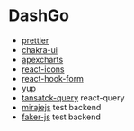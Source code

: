 # DashGo


- [prettier](https://prettier.io/)
- [chakra-ui](https://chakra-ui.com/)
- [apexcharts](https://apexcharts.com/)
- [react-icons](https://react-icons.github.io/react-icons/)
- [react-hook-form](https://react-hook-form.com/)
- [yup](https://github.com/jquense/yup)
- [tansatck-query](https://tanstack.com/query/v4/) react-query
- [mirajejs](https://miragejs.com/) test backend
- [faker-js](https://fakerjs.dev/) test backend
